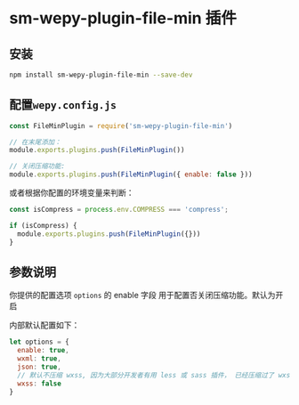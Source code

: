 # sm-wepy-plugin-file-min 插件

## 安装

```bash
npm install sm-wepy-plugin-file-min --save-dev
```

## 配置`wepy.config.js`

```javascript
const FileMinPlugin = require('sm-wepy-plugin-file-min')

// 在末尾添加：
module.exports.plugins.push(FileMinPlugin())

// 关闭压缩功能:
module.exports.plugins.push(FileMinPlugin({ enable: false }))
```
或者根据你配置的环境变量来判断：

```javascript
const isCompress = process.env.COMPRESS === 'compress';

if (isCompress) {
  module.exports.plugins.push(FileMinPlugin({}))
}
```

## 参数说明

你提供的配置选项 ```options``` 的 enable 字段 用于配置否关闭压缩功能。默认为开启

内部默认配置如下：
```javascript
let options = {
  enable: true,
  wxml: true, 
  json: true,
  // 默认不压缩 wxss, 因为大部分开发者有用 less 或 sass 插件， 已经压缩过了 wxss。
  wxss: false
}
```


